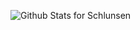 ![Github Stats for Schlunsen](https://github-readme-stats-ten-gilt.vercel.app/api?username=schlunsen&show_icons=true&theme=ayu-mirage)

